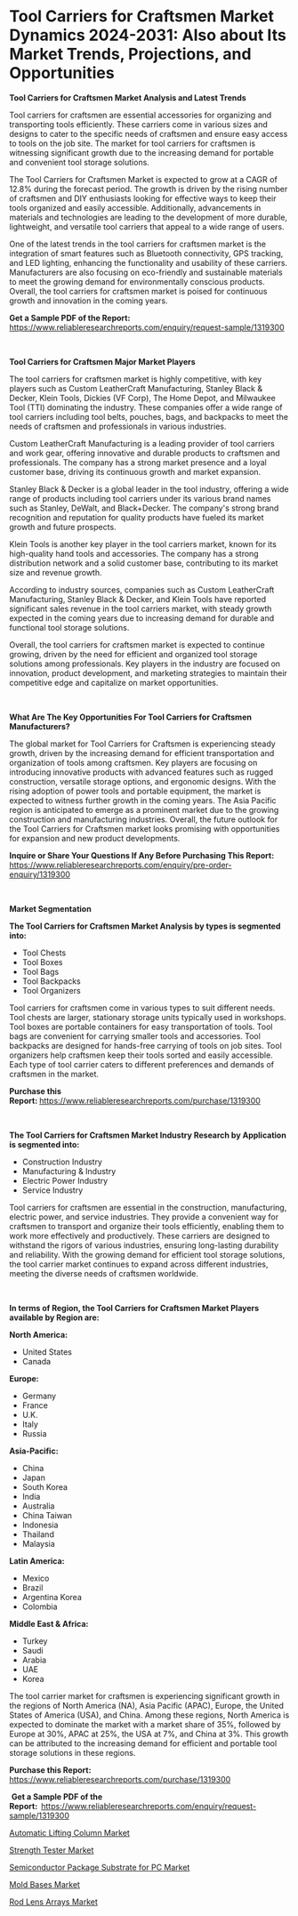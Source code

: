 <p><h1>Tool Carriers for Craftsmen Market Dynamics 2024-2031: Also about Its Market Trends, Projections, and Opportunities</h1></p><p><strong>Tool Carriers for Craftsmen Market Analysis and Latest Trends</strong></p>
<p><p>Tool carriers for craftsmen are essential accessories for organizing and transporting tools efficiently. These carriers come in various sizes and designs to cater to the specific needs of craftsmen and ensure easy access to tools on the job site. The market for tool carriers for craftsmen is witnessing significant growth due to the increasing demand for portable and convenient tool storage solutions.</p><p>The Tool Carriers for Craftsmen Market is expected to grow at a CAGR of 12.8% during the forecast period. The growth is driven by the rising number of craftsmen and DIY enthusiasts looking for effective ways to keep their tools organized and easily accessible. Additionally, advancements in materials and technologies are leading to the development of more durable, lightweight, and versatile tool carriers that appeal to a wide range of users.</p><p>One of the latest trends in the tool carriers for craftsmen market is the integration of smart features such as Bluetooth connectivity, GPS tracking, and LED lighting, enhancing the functionality and usability of these carriers. Manufacturers are also focusing on eco-friendly and sustainable materials to meet the growing demand for environmentally conscious products. Overall, the tool carriers for craftsmen market is poised for continuous growth and innovation in the coming years.</p></p>
<p><strong>Get a Sample PDF of the Report:&nbsp;</strong> <a href="https://www.reliableresearchreports.com/enquiry/request-sample/1319300">https://www.reliableresearchreports.com/enquiry/request-sample/1319300</a></p>
<p>&nbsp;</p>
<p><strong>Tool Carriers for Craftsmen Major Market Players</strong></p>
<p><p>The tool carriers for craftsmen market is highly competitive, with key players such as Custom LeatherCraft Manufacturing, Stanley Black & Decker, Klein Tools, Dickies (VF Corp), The Home Depot, and Milwaukee Tool (TTI) dominating the industry. These companies offer a wide range of tool carriers including tool belts, pouches, bags, and backpacks to meet the needs of craftsmen and professionals in various industries.</p><p>Custom LeatherCraft Manufacturing is a leading provider of tool carriers and work gear, offering innovative and durable products to craftsmen and professionals. The company has a strong market presence and a loyal customer base, driving its continuous growth and market expansion.</p><p>Stanley Black & Decker is a global leader in the tool industry, offering a wide range of products including tool carriers under its various brand names such as Stanley, DeWalt, and Black+Decker. The company's strong brand recognition and reputation for quality products have fueled its market growth and future prospects.</p><p>Klein Tools is another key player in the tool carriers market, known for its high-quality hand tools and accessories. The company has a strong distribution network and a solid customer base, contributing to its market size and revenue growth.</p><p>According to industry sources, companies such as Custom LeatherCraft Manufacturing, Stanley Black & Decker, and Klein Tools have reported significant sales revenue in the tool carriers market, with steady growth expected in the coming years due to increasing demand for durable and functional tool storage solutions.</p><p>Overall, the tool carriers for craftsmen market is expected to continue growing, driven by the need for efficient and organized tool storage solutions among professionals. Key players in the industry are focused on innovation, product development, and marketing strategies to maintain their competitive edge and capitalize on market opportunities.</p></p>
<p>&nbsp;</p>
<p><strong>What Are The Key Opportunities For Tool Carriers for Craftsmen Manufacturers?</strong></p>
<p><p>The global market for Tool Carriers for Craftsmen is experiencing steady growth, driven by the increasing demand for efficient transportation and organization of tools among craftsmen. Key players are focusing on introducing innovative products with advanced features such as rugged construction, versatile storage options, and ergonomic designs. With the rising adoption of power tools and portable equipment, the market is expected to witness further growth in the coming years. The Asia Pacific region is anticipated to emerge as a prominent market due to the growing construction and manufacturing industries. Overall, the future outlook for the Tool Carriers for Craftsmen market looks promising with opportunities for expansion and new product developments.</p></p>
<p><strong>Inquire or Share Your Questions If Any Before Purchasing This Report:</strong> <a href="https://www.reliableresearchreports.com/enquiry/pre-order-enquiry/1319300">https://www.reliableresearchreports.com/enquiry/pre-order-enquiry/1319300</a></p>
<p>&nbsp;</p>
<p><strong>Market Segmentation</strong></p>
<p><strong>The Tool Carriers for Craftsmen Market Analysis by types is segmented into:</strong></p>
<p><ul><li>Tool Chests</li><li>Tool Boxes</li><li>Tool Bags</li><li>Tool Backpacks</li><li>Tool Organizers</li></ul></p>
<p><p>Tool carriers for craftsmen come in various types to suit different needs. Tool chests are larger, stationary storage units typically used in workshops. Tool boxes are portable containers for easy transportation of tools. Tool bags are convenient for carrying smaller tools and accessories. Tool backpacks are designed for hands-free carrying of tools on job sites. Tool organizers help craftsmen keep their tools sorted and easily accessible. Each type of tool carrier caters to different preferences and demands of craftsmen in the market.</p></p>
<p><strong>Purchase this Report:&nbsp;</strong><a href="https://www.reliableresearchreports.com/purchase/1319300">https://www.reliableresearchreports.com/purchase/1319300</a></p>
<p>&nbsp;</p>
<p><strong>The Tool Carriers for Craftsmen Market Industry Research by Application is segmented into:</strong></p>
<p><ul><li>Construction Industry</li><li>Manufacturing & Industry</li><li>Electric Power Industry</li><li>Service Industry</li></ul></p>
<p><p>Tool carriers for craftsmen are essential in the construction, manufacturing, electric power, and service industries. They provide a convenient way for craftsmen to transport and organize their tools efficiently, enabling them to work more effectively and productively. These carriers are designed to withstand the rigors of various industries, ensuring long-lasting durability and reliability. With the growing demand for efficient tool storage solutions, the tool carrier market continues to expand across different industries, meeting the diverse needs of craftsmen worldwide.</p></p>
<p>&nbsp;</p>
<p><strong>In terms of Region, the Tool Carriers for Craftsmen Market Players available by Region are:</strong></p>
<p>
    <p> <strong> North America: </strong>
        <ul>
            <li>United States</li>
            <li>Canada</li>
        </ul>
        </p> 
    <p> <strong> Europe: </strong>
        <ul>
            <li>Germany</li>
            <li>France</li>
            <li>U.K.</li>
            <li>Italy</li>
            <li>Russia</li>
        </ul>
        </p> 
    <p> <strong> Asia-Pacific: </strong>
        <ul>
            <li>China</li>
            <li>Japan</li>
            <li>South Korea</li>
            <li>India</li>
            <li>Australia</li>
            <li>China Taiwan</li>
            <li>Indonesia</li>
            <li>Thailand</li>
            <li>Malaysia</li>
        </ul>
        </p> 
    <p> <strong> Latin America: </strong>
        <ul>
            <li>Mexico</li>
            <li>Brazil</li>
            <li>Argentina Korea</li>
            <li>Colombia</li>
        </ul>
        </p> 
    <p> <strong> Middle East & Africa: </strong>
        <ul>
            <li>Turkey</li>
            <li>Saudi</li>
            <li>Arabia</li>
            <li>UAE</li>
            <li>Korea</li>
        </ul>
    </p>
    </p>
<p><p>The tool carrier market for craftsmen is experiencing significant growth in the regions of North America (NA), Asia Pacific (APAC), Europe, the United States of America (USA), and China. Among these regions, North America is expected to dominate the market with a market share of 35%, followed by Europe at 30%, APAC at 25%, the USA at 7%, and China at 3%. This growth can be attributed to the increasing demand for efficient and portable tool storage solutions in these regions.</p></p>
<p><strong>Purchase this Report: </strong><a href="https://www.reliableresearchreports.com/purchase/1319300">https://www.reliableresearchreports.com/purchase/1319300</a></p>
<p>&nbsp;<strong>Get a Sample PDF of the Report:&nbsp;&nbsp;</strong><a href="https://www.reliableresearchreports.com/enquiry/request-sample/1319300">https://www.reliableresearchreports.com/enquiry/request-sample/1319300</a></p>
<p><strong></strong></p>
<p><p><a href="https://gratis-rainforest-2ca.notion.site/Automatic-Lifting-Column-Market-Furnish-Information-about-Market-Size-Market-Share-Market-Dynamics-12f1f05f52a14c69809798196abb5ae9">Automatic Lifting Column Market</a></p><p><a href="https://crocus-run-b5a.notion.site/Strength-Tester-Market-Size-Growth-Outlook-from-2024-to-2031-projecting-at-Market-s-Trends-Analysi-0c0d380227bd433cbc7594ed64d1766b">Strength Tester Market</a></p><p><a href="https://view.publitas.com/reportprime-1/global-semiconductor-package-substrate-for-pc-market-size-and-market-trends-insights-and-projections-from-2024-to-2031/">Semiconductor Package Substrate for PC Market</a></p><p><a href="https://metal-farmhouse-e95.notion.site/Mold-Bases-Market-Research-Report-Provides-Critical-Insights-that-can-help-Shape-Business-Developmen-732ad86e8a394106a51841a5bf0497f0">Mold Bases Market</a></p><p><a href="https://view.publitas.com/reportprime-1/rod-lens-arrays-market-offers-provide-insightful-data-for-the-time-period-from-2024-to-2031-and-also-provide-analysis-based-on-application-type-and-region/">Rod Lens Arrays Market</a></p></p>